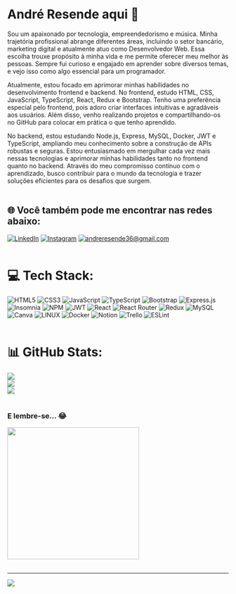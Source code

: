 # André Resende aqui 👋
Sou um apaixonado por tecnologia, empreendedorismo e música. Minha trajetória profissional abrange diferentes áreas, incluindo o setor bancário, marketing digital e atualmente atuo como Desenvolvedor Web. Essa escolha trouxe propósito à minha vida e me permite oferecer meu melhor às pessoas. Sempre fui curioso e engajado em aprender sobre diversos temas, e vejo isso como algo essencial para um programador.

Atualmente, estou focado em aprimorar minhas habilidades no desenvolvimento frontend e backend. No frontend, estudo HTML, CSS, JavaScript, TypeScript, React, Redux e Bootstrap. Tenho uma preferência especial pelo frontend, pois adoro criar interfaces intuitivas e agradáveis aos usuários. Além disso, venho realizando projetos e compartilhando-os no GitHub para colocar em prática o que tenho aprendido.

No backend, estou estudando Node.js, Express, MySQL, Docker, JWT e TypeScript, ampliando meu conhecimento sobre a construção de APIs robustas e seguras. Estou entusiasmado em mergulhar cada vez mais nessas tecnologias e aprimorar minhas habilidades tanto no frontend quanto no backend. Através do meu compromisso contínuo com o aprendizado, busco contribuir para o mundo da tecnologia e trazer soluções eficientes para os desafios que surgem.
<br>
<br>

## 🌐 Você também pode me encontrar nas redes abaixo:
[![LinkedIn](https://img.shields.io/badge/LinkedIn-%230077B5.svg?logo=linkedin&logoColor=white)](https://linkedin.com/in/andrediasresende) 
[![Instagram](https://img.shields.io/badge/Instagram-%23E4405F.svg?logo=Instagram&logoColor=white)](https://instagram.com/andrediasresende)
[![andreresende36@gmail.com](https://img.shields.io/badge/andreresende%40gmail.com-yellow?style=flat&logo=gmail)](mailto:andreresende36@gmail.com)
<br>
<br>

# 💻 Tech Stack:
![HTML5](https://img.shields.io/badge/html5-%23E34F26.svg?style=for-the-badge&logo=html5&logoColor=white) ![CSS3](https://img.shields.io/badge/css3-%231572B6.svg?style=for-the-badge&logo=css3&logoColor=white) ![JavaScript](https://img.shields.io/badge/javascript-%23323330.svg?style=for-the-badge&logo=javascript&logoColor=%23F7DF1E) ![TypeScript](https://img.shields.io/badge/typescript-%23007ACC.svg?style=for-the-badge&logo=typescript&logoColor=white) ![Bootstrap](https://img.shields.io/badge/bootstrap-%23563D7C.svg?style=for-the-badge&logo=bootstrap&logoColor=white) ![Express.js](https://img.shields.io/badge/express.js-%23404d59.svg?style=for-the-badge&logo=express&logoColor=%2361DAFB) ![Insomnia](https://img.shields.io/badge/Insomnia-black?style=for-the-badge&logo=insomnia&logoColor=5849BE) ![NPM](https://img.shields.io/badge/NPM-%23000000.svg?style=for-the-badge&logo=npm&logoColor=white) ![JWT](https://img.shields.io/badge/JWT-black?style=for-the-badge&logo=JSON%20web%20tokens) ![React](https://img.shields.io/badge/react-%2320232a.svg?style=for-the-badge&logo=react&logoColor=%2361DAFB) ![React Router](https://img.shields.io/badge/React_Router-CA4245?style=for-the-badge&logo=react-router&logoColor=white) ![Redux](https://img.shields.io/badge/redux-%23593d88.svg?style=for-the-badge&logo=redux&logoColor=white) ![MySQL](https://img.shields.io/badge/mysql-%2300f.svg?style=for-the-badge&logo=mysql&logoColor=white) ![Canva](https://img.shields.io/badge/Canva-%2300C4CC.svg?style=for-the-badge&logo=Canva&logoColor=white) ![LINUX](https://img.shields.io/badge/Linux-FCC624?style=for-the-badge&logo=linux&logoColor=black) ![Docker](https://img.shields.io/badge/docker-%230db7ed.svg?style=for-the-badge&logo=docker&logoColor=white) ![Notion](https://img.shields.io/badge/Notion-%23000000.svg?style=for-the-badge&logo=notion&logoColor=white) ![Trello](https://img.shields.io/badge/Trello-%23026AA7.svg?style=for-the-badge&logo=Trello&logoColor=white) ![ESLint](https://img.shields.io/badge/ESLint-4B3263?style=for-the-badge&logo=eslint&logoColor=white)
<br>
<br>

# 📊 GitHub Stats:
![](https://github-readme-stats.vercel.app/api?username=andreresende36&theme=dracula&hide_border=false&include_all_commits=true&count_private=true)<br/>
![](https://github-readme-streak-stats.herokuapp.com/?user=andreresende36&theme=dracula&hide_border=false)<br/>
![](https://github-readme-stats.vercel.app/api/top-langs/?username=andreresende36&theme=dracula&hide_border=false&include_all_commits=true&count_private=true&layout=compact)
<br>
<br>

### E lembre-se... 😂
<img src="https://i.imgur.com/6ycOfiY.jpg" style="width: 300px"/>
<br>
<br>

---
[![](https://visitcount.itsvg.in/api?id=andreresende36&icon=0&color=3)](https://visitcount.itsvg.in)

<!-- Proudly created with GPRM ( https://gprm.itsvg.in ) -->
